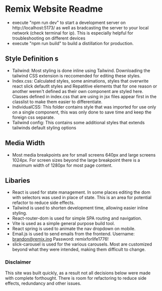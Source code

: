 
# Remix Website Readme
- execute "npm run dev" to start a development server on http://localhost:5173/ as well as bradcasting the server to your local network (check terminal for ip). This is especially helpful for troubleshooting on different devices
- execute "npm run build" to build a distillation for production.

## Style Definition s
- Tailwind: Most styling is done inline using Tailwind. Downloading the tailwind CSS extension is reccomended for editing these styles.
- Index.css:  Calculated styles, some animations, styles that overwrite react slick defautlt styles and Repatitive elements that for one reason or another weren't defined as their own component are styled here. Classes defined in index.css that are using in jsx files appear first in the classlist to make them easier to differentiate. 
- IndividualCSS: This folder contains style that was imported for use only on a single component, this was only done to save time and keep the foreign css separate.
- Tailwind config: This contains some additional styles that extends tailwinds default styling options

## Media Width
- Most media breakpoints are for small screens 640px and large screens 1024px. For screen sizes beyond the large breakpoint there is a maximum width of 1280px for most page content.

## Libaries
- React is used for state management. In some places editing the dom with selectors was used in place of state. This is an area for potential refactor to reduce side effects.
- Tailwind is used to shorten development time, allowing easier inline styling.
- React-router-dom is used for simple SPA routing and navigation.
- Vite is used as a simple general purpose build tool.
- React spring is used to animate the nav dropdown on mobile.
- Email.js is used to send emails from the frontend. Username: brandon@remix.ing Password: remixforlife1776!
- slick-carousel is used for the various carousels. Most are customized beyond what they were intended, making them difficult to change.
 


### Disclaimer
This site was built quickly, as a result not all decisions below were made with complete forthought. There is room for refactoring to reduce side effects, redundancy and other issues.
